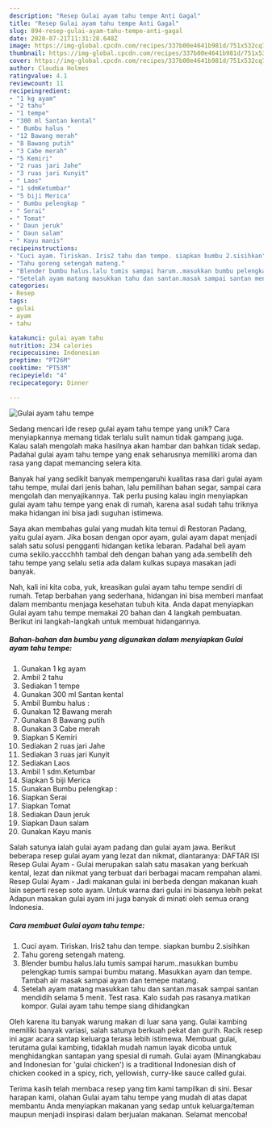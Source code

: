 ```yaml
---
description: "Resep Gulai ayam tahu tempe Anti Gagal"
title: "Resep Gulai ayam tahu tempe Anti Gagal"
slug: 894-resep-gulai-ayam-tahu-tempe-anti-gagal
date: 2020-07-21T11:31:28.648Z
image: https://img-global.cpcdn.com/recipes/337b00e4641b981d/751x532cq70/gulai-ayam-tahu-tempe-foto-resep-utama.jpg
thumbnail: https://img-global.cpcdn.com/recipes/337b00e4641b981d/751x532cq70/gulai-ayam-tahu-tempe-foto-resep-utama.jpg
cover: https://img-global.cpcdn.com/recipes/337b00e4641b981d/751x532cq70/gulai-ayam-tahu-tempe-foto-resep-utama.jpg
author: Claudia Holmes
ratingvalue: 4.1
reviewcount: 11
recipeingredient:
- "1 kg ayam"
- "2 tahu"
- "1 tempe"
- "300 ml Santan kental"
- " Bumbu halus "
- "12 Bawang merah"
- "8 Bawang putih"
- "3 Cabe merah"
- "5 Kemiri"
- "2 ruas jari Jahe"
- "3 ruas jari Kunyit"
- " Laos"
- "1 sdmKetumbar"
- "5 biji Merica"
- " Bumbu pelengkap "
- " Serai"
- " Tomat"
- " Daun jeruk"
- " Daun salam"
- " Kayu manis"
recipeinstructions:
- "Cuci ayam. Tiriskan. Iris2 tahu dan tempe. siapkan bumbu 2.sisihkan"
- "Tahu goreng setengah mateng."
- "Blender bumbu halus.lalu tumis sampai harum..masukkan bumbu pelengkap tumis sampai bumbu matang. Masukkan ayam dan tempe. Tambah air masak sampai ayam dan temepe matang."
- "Setelah ayam matang masukkan tahu dan santan.masak sampai santan mendidih selama 5 menit. Test rasa. Kalo sudah pas rasanya.matikan kompor. Gulai ayam tahu tempe siang dihidangkan"
categories:
- Resep
tags:
- gulai
- ayam
- tahu

katakunci: gulai ayam tahu 
nutrition: 234 calories
recipecuisine: Indonesian
preptime: "PT26M"
cooktime: "PT53M"
recipeyield: "4"
recipecategory: Dinner

---
```



![Gulai ayam tahu tempe](https://img-global.cpcdn.com/recipes/337b00e4641b981d/751x532cq70/gulai-ayam-tahu-tempe-foto-resep-utama.jpg)

Sedang mencari ide resep gulai ayam tahu tempe yang unik? Cara menyiapkannya memang tidak terlalu sulit namun tidak gampang juga. Kalau salah mengolah maka hasilnya akan hambar dan bahkan tidak sedap. Padahal gulai ayam tahu tempe yang enak seharusnya memiliki aroma dan rasa yang dapat memancing selera kita.

Banyak hal yang sedikit banyak mempengaruhi kualitas rasa dari gulai ayam tahu tempe, mulai dari jenis bahan, lalu pemilihan bahan segar, sampai cara mengolah dan menyajikannya. Tak perlu pusing kalau ingin menyiapkan gulai ayam tahu tempe yang enak di rumah, karena asal sudah tahu triknya maka hidangan ini bisa jadi suguhan istimewa.

Saya akan membahas gulai yang mudah kita temui di Restoran Padang, yaitu gulai ayam. Jika bosan dengan opor ayam, gulai ayam dapat menjadi salah satu solusi pengganti hidangan ketika lebaran. Padahal beli ayam cuma sekilo.yaccchhh tambal deh dengan bahan yang ada.sembelih deh tahu tempe yang selalu setia ada dalam kulkas supaya masakan jadi banyak.


Nah, kali ini kita coba, yuk, kreasikan gulai ayam tahu tempe sendiri di rumah. Tetap berbahan yang sederhana, hidangan ini bisa memberi manfaat dalam membantu menjaga kesehatan tubuh kita. Anda dapat menyiapkan Gulai ayam tahu tempe memakai 20 bahan dan 4 langkah pembuatan. Berikut ini langkah-langkah untuk membuat hidangannya.

<!--inarticleads1-->

##### Bahan-bahan dan bumbu yang digunakan dalam menyiapkan Gulai ayam tahu tempe:

1. Gunakan 1 kg ayam
1. Ambil 2 tahu
1. Sediakan 1 tempe
1. Gunakan 300 ml Santan kental
1. Ambil  Bumbu halus :
1. Gunakan 12 Bawang merah
1. Gunakan 8 Bawang putih
1. Gunakan 3 Cabe merah
1. Siapkan 5 Kemiri
1. Sediakan 2 ruas jari Jahe
1. Sediakan 3 ruas jari Kunyit
1. Sediakan  Laos
1. Ambil 1 sdm.Ketumbar
1. Siapkan 5 biji Merica
1. Gunakan  Bumbu pelengkap :
1. Siapkan  Serai
1. Siapkan  Tomat
1. Sediakan  Daun jeruk
1. Siapkan  Daun salam
1. Gunakan  Kayu manis


Salah satunya ialah gulai ayam padang dan gulai ayam jawa. Berikut beberapa resep gulai ayam yang lezat dan nikmat, diantaranya: DAFTAR ISI Resep Gulai Ayam - Gulai merupakan salah satu masakan yang berkuah kental, lezat dan nikmat yang terbuat dari berbagai macam rempahan alami. Resep Gulai Ayam - Jadi makanan gulai ini berbeda dengan makanan kuah lain seperti resep soto ayam. Untuk warna dari gulai ini biasanya lebih pekat Adapun masakan gulai ayam ini juga banyak di minati oleh semua orang Indonesia. 

<!--inarticleads2-->

##### Cara membuat Gulai ayam tahu tempe:

1. Cuci ayam. Tiriskan. Iris2 tahu dan tempe. siapkan bumbu 2.sisihkan
1. Tahu goreng setengah mateng.
1. Blender bumbu halus.lalu tumis sampai harum..masukkan bumbu pelengkap tumis sampai bumbu matang. Masukkan ayam dan tempe. Tambah air masak sampai ayam dan temepe matang.
1. Setelah ayam matang masukkan tahu dan santan.masak sampai santan mendidih selama 5 menit. Test rasa. Kalo sudah pas rasanya.matikan kompor. Gulai ayam tahu tempe siang dihidangkan


Oleh karena itu banyak warung makan di luar sana yang. Gulai kambing memiliki banyak variasi, salah satunya berkuah pekat dan gurih. Racik resep ini agar acara santap keluarga terasa lebih istimewa. Membuat gulai, terutama gulai kambing, tidaklah mudah namun layak dicoba untuk menghidangkan santapan yang spesial di rumah. Gulai ayam (Minangkabau and Indonesian for &#39;gulai chicken&#39;) is a traditional Indonesian dish of chicken cooked in a spicy, rich, yellowish, curry-like sauce called gulai. 

Terima kasih telah membaca resep yang tim kami tampilkan di sini. Besar harapan kami, olahan Gulai ayam tahu tempe yang mudah di atas dapat membantu Anda menyiapkan makanan yang sedap untuk keluarga/teman maupun menjadi inspirasi dalam berjualan makanan. Selamat mencoba!
